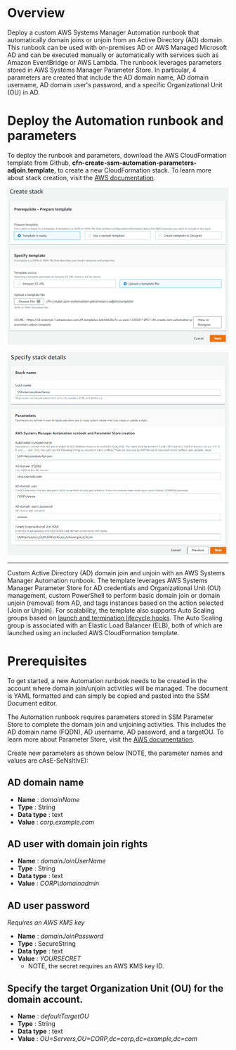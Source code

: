# Overview
Deploy a custom AWS Systems Manager Automation runbook that automatically domain joins or unjoin from an Active Directory (AD) domain. This runbook can be used with on-premises AD or AWS Managed Microsoft AD and can be executed manually or automatically with services such as Amazon EventBridge or AWS Lambda. The runbook leverages parameters stored in AWS Systems Manager Parameter Store. In particular, 4 parameters are created that include the AD domain name, AD domain username, AD domain user's password, and a specific Organizational Unit (OU) in AD.

# Deploy the Automation runbook and parameters
To deploy the runbook and parameters, download the AWS CloudFormation template from Github, **cfn-create-ssm-automation-parameters-adjoin.template**, to create a new CloudFormation stack. To learn more about stack creation, visit the [AWS documentation](https://docs.aws.amazon.com/AWSCloudFormation/latest/UserGuide/GettingStarted.Walkthrough.html#GettingStarted.Walkthrough.createstack).

![Create a stack](images\create_ssm_automation_cfn_stack_01.png)

![Specificy stack details](images\create_ssm_automation_cfn_stack_02.png)

***

Custom Active Directory (AD) domain join and unjoin with an AWS Systems Manager Automation runbook. The template leverages AWS Systems Manager Parameter Store for AD credentials and Organizational Unit (OU) management, custom PowerShell to perform basic domain join or domain unjoin (removal) from AD, and tags instances based on the action selected (Join or Unjoin). For scalability, the template also supports Auto Scaling groups based on [launch and termination lifecycle hooks](https://docs.aws.amazon.com/autoscaling/ec2/userguide/lifecycle-hooks.html). The Auto Scaling group is associated with an Elastic Load Balancer (ELB), both of which are launched using an included AWS CloudFormation template.

# Prerequisites
To get started, a new Automation runbook needs to be created in the account where domain join/unjoin activities will be managed. The document is YAML formatted and can simply be copied and pasted into the SSM Document editor.

The Automation runbook requires parameters stored in SSM Parameter Store to complete the domain join and unjoining activities. This includes the AD domain name (FQDN), AD username, AD password, and a targetOU. To learn more about Parameter Store, visit the [AWS documentation](https://docs.aws.amazon.com/systems-manager/latest/userguide/systems-manager-parameter-store.html).

Create new parameters as shown below (NOTE, the parameter names and values are cAsE-SeNsItIvE):

## AD domain name
- **Name** : *domainName*
- **Type** : String
- **Data type** : text
- **Value** : *corp.example.com*

## AD user with domain join rights
- **Name** : *domainJoinUserName*
- **Type** : String
- **Data type** : text
- **Value** : *CORP\domainadmin*

## AD user password
*Requires an AWS KMS key*
- **Name** : *domainJoinPassword*
- **Type** : SecureString
- **Data type** : text
- **Value** : *YOURSECRET*
  - NOTE, the secret requires an AWS KMS key ID.

## Specify the target Organization Unit (OU) for the domain account.
- **Name** : *defaultTargetOU*
- **Type** : String
- **Data type** : text
- **Value** : *OU=Servers,OU=CORP,dc=corp,dc=example,dc=com*
